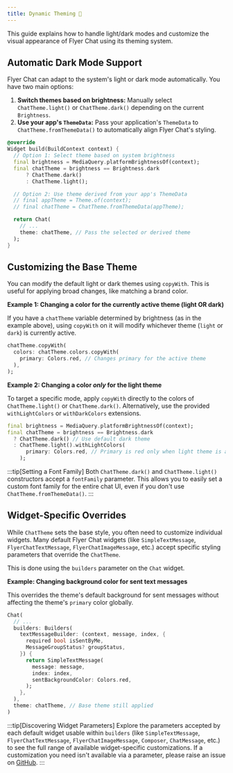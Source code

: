 ```yaml
---
title: Dynamic Theming 🎨
---
```


This guide explains how to handle light/dark modes and customize the visual appearance of Flyer Chat using its theming system.

## Automatic Dark Mode Support

Flyer Chat can adapt to the system's light or dark mode automatically. You have two main options:

1.  **Switch themes based on brightness:** Manually select `ChatTheme.light()` or `ChatTheme.dark()` depending on the current `Brightness`.
2.  **Use your app's `ThemeData`:** Pass your application's `ThemeData` to `ChatTheme.fromThemeData()` to automatically align Flyer Chat's styling.

```dart
@override
Widget build(BuildContext context) {
  // Option 1: Select theme based on system brightness
  final brightness = MediaQuery.platformBrightnessOf(context);
  final chatTheme = brightness == Brightness.dark
      ? ChatTheme.dark()
      : ChatTheme.light();

  // Option 2: Use theme derived from your app's ThemeData
  // final appTheme = Theme.of(context);
  // final chatTheme = ChatTheme.fromThemeData(appTheme);

  return Chat(
    // ...
    theme: chatTheme, // Pass the selected or derived theme
  );
}
```

## Customizing the Base Theme

You can modify the default light or dark themes using `copyWith`. This is useful for applying broad changes, like matching a brand color.

**Example 1: Changing a color for the currently active theme (light OR dark)**

If you have a `chatTheme` variable determined by brightness (as in the example above), using `copyWith` on it will modify whichever theme (`light` or `dark`) is currently active.

```dart
chatTheme.copyWith(
  colors: chatTheme.colors.copyWith(
    primary: Colors.red, // Changes primary for the active theme
  ),
);
```

**Example 2: Changing a color *only* for the light theme**

To target a specific mode, apply `copyWith` directly to the colors of `ChatTheme.light()` or `ChatTheme.dark()`. Alternatively, use the provided `withLightColors` or `withDarkColors` extensions.

```dart
final brightness = MediaQuery.platformBrightnessOf(context);
final chatTheme = brightness == Brightness.dark
  ? ChatTheme.dark() // Use default dark theme
  : ChatTheme.light().withLightColors(
      primary: Colors.red, // Primary is red only when light theme is active
    );
```

:::tip[Setting a Font Family]
Both `ChatTheme.dark()` and `ChatTheme.light()` constructors accept a `fontFamily` parameter. This allows you to easily set a custom font family for the entire chat UI, even if you don't use `ChatTheme.fromThemeData()`.
:::

## Widget-Specific Overrides

While `ChatTheme` sets the base style, you often need to customize individual widgets. Many default Flyer Chat widgets (like `SimpleTextMessage`, `FlyerChatTextMessage`, `FlyerChatImageMessage`, etc.) accept specific styling parameters that override the `ChatTheme`.

This is done using the `builders` parameter on the `Chat` widget.

**Example: Changing background color for sent text messages**

This overrides the theme's default background for sent messages without affecting the theme's `primary` color globally.

```dart
Chat(
  // ...
  builders: Builders(
    textMessageBuilder: (context, message, index, {
      required bool isSentByMe,
      MessageGroupStatus? groupStatus,
    }) {
      return SimpleTextMessage(
        message: message,
        index: index,
        sentBackgroundColor: Colors.red,
      );
    },
  ),
  theme: chatTheme, // Base theme still applied
)
```

:::tip[Discovering Widget Parameters]
Explore the parameters accepted by each default widget usable within `builders` (like `SimpleTextMessage`, `FlyerChatTextMessage`, `FlyerChatImageMessage`, `Composer`, `ChatMessage`, etc.) to see the full range of available widget-specific customizations. If a customization you need isn't available via a parameter, please raise an issue on [GitHub](https://github.com/flyerhq/flutter-chat-ui/issues).
:::
